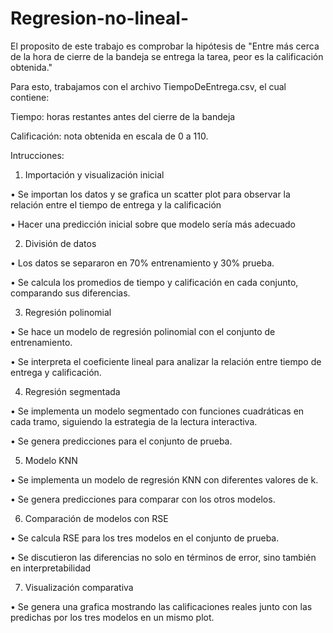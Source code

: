 # Regresion-no-lineal-

El proposito de este trabajo es comprobar la hipótesis de "Entre más cerca de la hora de cierre de la bandeja se entrega la tarea, peor es la calificación obtenida."

Para esto, trabajamos con el archivo TiempoDeEntrega.csv, el cual contiene:

Tiempo: horas restantes antes del cierre de la bandeja

Calificación: nota obtenida en escala de 0 a 110.

Intrucciones:

1. Importación y visualización inicial

  • Se importan los datos y se grafica un scatter plot para observar la relación entre el tiempo de entrega y la calificación
  
  • Hacer una predicción inicial sobre que modelo sería más adecuado


2. División de datos
   
  • Los datos se separaron en 70% entrenamiento y 30% prueba.
  
  • Se calcula los promedios de tiempo y calificación en cada conjunto, comparando sus diferencias.


3. Regresión polinomial
   
  • Se hace un modelo de regresión polinomial con el conjunto de entrenamiento.
  
  • Se interpreta el coeficiente lineal para analizar la relación entre tiempo de entrega y calificación.
   

4. Regresión segmentada
   
  • Se implementa un modelo segmentado con funciones cuadráticas en cada tramo, siguiendo la estrategia de la lectura interactiva.
  
  • Se genera predicciones para el conjunto de prueba.

   
5. Modelo KNN
    
  • Se implementa un modelo de regresión KNN con diferentes valores de k.
  
  • Se genera predicciones para comparar con los otros modelos.


6. Comparación de modelos con RSE
    
  • Se calcula RSE para los tres modelos en el conjunto de prueba.
  
  • Se discutieron las diferencias no solo en términos de error, sino también en interpretabilidad


7. Visualización comparativa
    
  • Se genera una grafica mostrando las calificaciones reales junto con las predichas por los tres modelos en un mismo plot.
